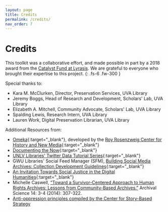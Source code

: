 ```yaml
---
layout: page
title: Credits
permalink: /credits/
nav_order: 7
---
```


# Credits

This toolkit was a collaborative effort, and made possible in part by a 2018 award from the [Catalyst Fund at Lyrasis](https://www.lyrasis.org/Leadership/Pages/Catalyst-Fund.aspx). We are grateful to everyone who brought their expertise to this project. 
{: .fs-6 .fw-300 }

Special thanks to:

- Kara M. McClurken, Director, Preservation Services, UVA Library
- Jeremy Boggs, Head of Research and Development, Scholars' Lab, UVA Library
- Elizabeth A. Mitchell, Community Advocate, Scholars' Lab, UVA Library
- Spalding Lewis, Research Intern, UVA Library
- Lauren Work, Digital Preservation Librarian, UVA Library

Additional Resources from:

- [Omeka](omeka.org){:target="_blank"}, developed by the [Roy Rosenzweig Center for History and New Media](https://rrchnm.org/){:target="_blank"}
- [Documenting the Now](https://www.docnow.io/){:target="_blank"}
- [UNLV Libraries' Twitter Data Tutorial Series](https://www.library.unlv.edu/whats_new_in_special_collections/2019/04/new-digital-collections-1-october-twitter-data-tutorial){:target="_blank"}
- GWU Libraries' Social Feed Manager (SFM), [Building Social Media Archives: Collection Development Guidelines](https://gwu-libraries.github.io/sfm-ui/resources/guidelines){:target="_blank"}
- [An Invitation Towards Social Justice in the Digital Humanities](http://criticaldh.roopikarisam.com/){:target="_blank"}
-	Michelle Caswell, [“Toward a Survivor-Centered Approach to Human Rights Archives: Lessons from Community-Based Archives.”](https://link.springer.com/article/10.1007/s10502-014-9220-6) Archival Science 14: 3-4 (2014): 307-322.
- [Anti-oppression principles compiled by the Center for Story-Based Strategy](https://www.storybasedstrategy.org/anti-oppression-principles)

